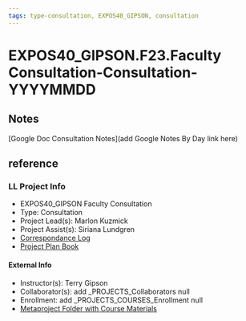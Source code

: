 ```yaml
---
tags: type-consultation, EXPOS40_GIPSON, consultation
---
```

# EXPOS40_GIPSON.F23.Faculty Consultation-Consultation-YYYYMMDD

## Notes
[Google Doc Consultation Notes](add Google Notes By Day link here)

## reference
### LL Project Info
* EXPOS40_GIPSON Faculty Consultation
* Type: Consultation
* Project Lead(s): Marlon Kuzmick
* Project Assist(s): Siriana Lundgren
* [Correspondance Log](https://drive.google.com/drive/folders/1bDTn5HCrtkipmb29CTlQy7LIDjzK-sj0?usp=drive_link)
* [Project Plan Book](https://hackmd.io/@ll-23-24/S1F5pxrR3)

#### External Info
* Instructor(s): Terry Gipson
* Collaborator(s): add _PROJECTS_Collaborators null
* Enrollment: add _PROJECTS_COURSES_Enrollment null
* [Metaproject Folder with Course Materials](https://drive.google.com/drive/folders/1ASA6YYbO91Xpki3QZ8V2qS_PpwJcdxp1)
